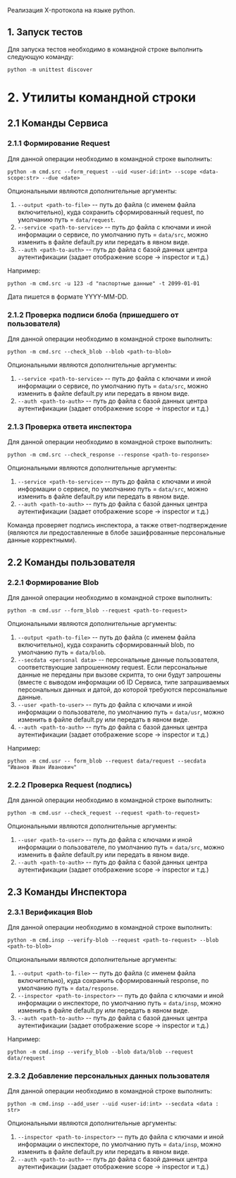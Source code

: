 Реализация X-протокола на языке python.

## 1. Запуск тестов

Для запуска тестов необходимо в командной строке выполнить следующую команду:

`python -m unittest discover`

# 2. Утилиты командной строки 
## 2.1 Команды Сервиса
### 2.1.1 Формирование Request

Для данной операции необходимо в командной строке выполнить:

`python -m cmd.src --form_request --uid <user-id:int> --scope <data-scope:str> --due <date>`

Опциональными являются дополнительные аргументы:
1. `--output <path-to-file>` -- путь до файла (с именем файла включительно), куда
сохранить сформированный request, по умолчанию путь = `data/request`.
2. `--service <path-to-service>` -- путь до файла с ключами и иной информации о
   сервисе, по умолчанию путь = `data/src`, можно изменить в файле default.py
   или передать в явном виде.
3. `--auth <path-to-auth>` -- путь до файла с базой данных центра аутентификации
   (задает отображение scope -> inspector и т.д.)

Например:

`python -m cmd.src -u 123 -d "паспортные данные" -t 2099-01-01`

Дата пишется в формате YYYY-MM-DD.

### 2.1.2 Проверка подписи блоба (пришедшего от пользователя)

Для данной операции необходимо в командной строке выполнить:

`python -m cmd.src --check_blob --blob <path-to-blob>`

Опциональными являются дополнительные аргументы:

1. `--service <path-to-service>` -- путь до файла с ключами и иной информации о
   сервисе, по умолчанию путь = `data/src`, можно изменить в файле default.py
   или передать в явном виде.
2. `--auth <path-to-auth>` -- путь до файла с базой данных центра аутентификации
   (задает отображение scope -> inspector и т.д.)


### 2.1.3 Проверка ответа инспектора 

Для данной операции необходимо в командной строке выполнить:

`python -m cmd.src --check_response --response <path-to-response>`

Опциональными являются дополнительные аргументы:

1. `--service <path-to-service>` -- путь до файла с ключами и иной информации о
   сервисе, по умолчанию путь = `data/src`, можно изменить в файле default.py
   или передать в явном виде.
2. `--auth <path-to-auth>` -- путь до файла с базой данных центра аутентификации
   (задает отображение scope -> inspector и т.д.)

Команда проверяет подпись инспектора, а также ответ-подтверждение (являются ли
предоставленные в блобе зашифрованные персональные данные корректными).

## 2.2 Команды пользователя

### 2.2.1 Формирование Blob 

Для данной операции необходимо в командной строке выполнить:

`python -m cmd.usr --form_blob --request <path-to-request>`

Опциональными являются дополнительные аргументы:
1. `--output <path-to-file>` -- путь до файла (с именем файла включительно), куда
сохранить сформированный blob, по умолчанию путь = `data/blob`.
2. `--secdata <personal data>` -- персональные данные пользователя,
   соответствующие запрошенному request. Если персональные данные не переданы
   при вызове скрипта, то они будут запрошены (вместе с выводом информации об ID
   Сервиса, типе запрашиваемых персональных данных и датой, до которой требуются
   персональные данные.
2. `--user <path-to-user>` -- путь до файла с ключами и иной информации о
   пользователе, по умолчанию путь = `data/usr`, можно изменить в файле default.py
   или передать в явном виде.
3. `--auth <path-to-auth>` -- путь до файла с базой данных центра аутентификации
   (задает отображение scope -> inspector и т.д.)

Например:

`python -m cmd.usr -- form_blob --request data/request --secdata "Иванов Иван Иванович"` 

### 2.2.2 Проверка Request (подпись)

Для данной операции необходимо в командной строке выполнить:

`python -m cmd.usr --check_request --request <path-to-request>`

Опциональными являются дополнительные аргументы:

1. `--user <path-to-user>` -- путь до файла с ключами и иной информации о
   пользователе, по умолчанию путь = `data/src`, можно изменить в файле default.py
   или передать в явном виде.
2. `--auth <path-to-auth>` -- путь до файла с базой данных центра аутентификации
   (задает отображение scope -> inspector и т.д.)

## 2.3 Команды Инспектора

### 2.3.1 Верификация Blob 

Для данной операции необходимо в командной строке выполнить:

`python -m cmd.insp --verify-blob --request <path-to-request> --blob <path-to-blob>`

Опциональными являются дополнительные аргументы:
1. `--output <path-to-file>` -- путь до файла (с именем файла включительно), куда
сохранить сформированный response, по умолчанию путь = `data/response`.
2. `--inspector <path-to-inspector>` -- путь до файла с ключами и иной информации о
   инспекторе, по умолчанию путь = `data/insp`, можно изменить в файле default.py
   или передать в явном виде.
3. `--auth <path-to-auth>` -- путь до файла с базой данных центра аутентификации
   (задает отображение scope -> inspector и т.д.)

Например:

`python -m cmd.insp --verify_blob --blob data/blob --request data/request` 

### 2.3.2 Добавление персональных данных пользователя 

Для данной операции необходимо в командной строке выполнить:

`python -m cmd.insp --add_user --uid <user-id:int> --secdata <data : str>`

Опциональными являются дополнительные аргументы:

1. `--inspector <path-to-inspector>` -- путь до файла с ключами и иной информации о
   инспекторе, по умолчанию путь = `data/insp`, можно изменить в файле default.py
   или передать в явном виде.
2. `--auth <path-to-auth>` -- путь до файла с базой данных центра аутентификации
   (задает отображение scope -> inspector и т.д.)
